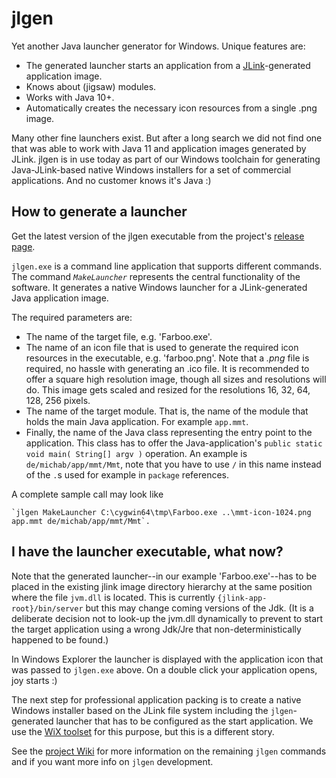 # jlgen

Yet another Java launcher generator for Windows. Unique features are:
* The generated launcher starts an application from a [JLink](https://docs.oracle.com/en/java/javase/11/tools/jlink.html)-generated application image.
* Knows about (jigsaw) modules.
* Works with Java 10+.
* Automatically creates the necessary icon resources from a single .png image.

Many other fine launchers exist.  But after a long search we did not find one that was able to work with Java 11 and application images generated by JLink.  jlgen is in use today as part of our Windows toolchain for generating Java-JLink-based native Windows installers for a set of commercial applications. And no customer knows it's Java :)

## How to generate a launcher

Get the latest version of the jlgen executable from the project's [release page](https://github.com/michab66/jlaunch/releases).

`jlgen.exe` is a command line application that supports different commands. The command *`MakeLauncher`* represents the central functionality of the software.  It generates a native Windows launcher for a JLink-generated Java application image.

The required parameters are:
* The name of the target file, e.g. 'Farboo.exe'.
* The name of an icon file that is used to generate the required icon resources in the executable, e.g. 'farboo.png'.  Note that a *.png* file is required, no hassle with generating an .ico file.  It is recommended to offer a square high resolution image, though all sizes and resolutions will do.  This image gets scaled and resized for the resolutions 16, 32, 64, 128, 256 pixels.
* The name of the target module. That is, the name of the module that holds the main Java application. For example `app.mmt`.
* Finally, the name of the Java class representing the entry point to the application.  This class has to offer the Java-application's `public static void main( String[] argv )` operation.  An example is `de/michab/app/mmt/Mmt`, note that you have to use `/` in this name instead of the `.`s used for example in `package` references.

A complete sample call may look like 

    `jlgen MakeLauncher C:\cygwin64\tmp\Farboo.exe ..\mmt-icon-1024.png app.mmt de/michab/app/mmt/Mmt`.
    
## I have the launcher executable, what now?
Note that the generated launcher--in our example 'Farboo.exe'--has to be placed in the existing jlink image directory hierarchy at the same position where the file `jvm.dll` is located.  This is currently `{jlink-app-root}/bin/server` but this may change coming versions of the Jdk. (It is a deliberate decision not to look-up the jvm.dll dynamically to prevent to start the target application using a wrong Jdk/Jre that non-deterministically happened to be found.)

In Windows Explorer the launcher is displayed with the application icon that was passed to `jlgen.exe` above.  On a double click your application opens, joy starts :)

The next step for professional application packing is to create a native Windows installer based on the JLink file system including the `jlgen`-generated launcher that has to be configured as the start application.  We use the [WiX toolset](https://wixtoolset.org/) for this purpose, but this is a different story.

See the [project Wiki](https://github.com/michab66/jlaunch/wiki) for more information on the remaining `jlgen` commands and if you want more info on `jlgen` development.

